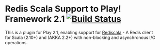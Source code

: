 # Redis Scala Support to Play! Framework 2.1 [![Build Status](https://travis-ci.org/njin-fr/play2-rediscala.png?branch=master)](https://travis-ci.org/njin-fr/play2-rediscala)

This is a plugin for Play 2.1, enabling support for [Rediscala](https://github.com/etaty/rediscala) - A Redis client for Scala (2.10+) and (AKKA 2.2+) with non-blocking and asynchronous I/O operations.
